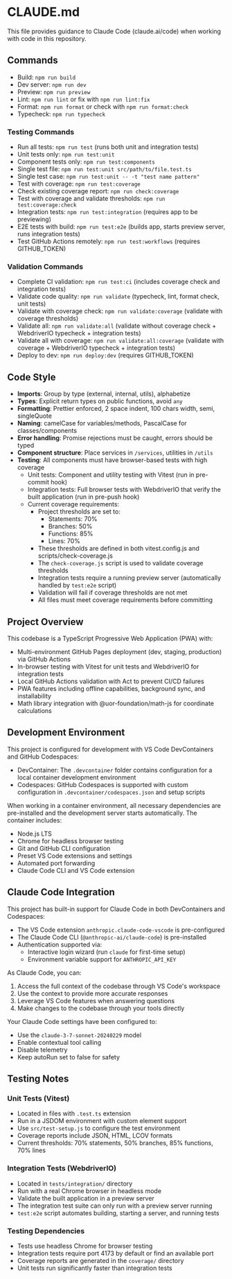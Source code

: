 # CLAUDE.md

This file provides guidance to Claude Code (claude.ai/code) when working with code in this repository.

## Commands

- Build: `npm run build`
- Dev server: `npm run dev`
- Preview: `npm run preview`
- Lint: `npm run lint` or fix with `npm run lint:fix`
- Format: `npm run format` or check with `npm run format:check`
- Typecheck: `npm run typecheck`

### Testing Commands
- Run all tests: `npm run test` (runs both unit and integration tests)
- Unit tests only: `npm run test:unit`
- Component tests only: `npm run test:components`
- Single test file: `npm run test:unit src/path/to/file.test.ts`
- Single test case: `npm run test:unit -- -t "test name pattern"`
- Test with coverage: `npm run test:coverage`
- Check existing coverage report: `npm run check:coverage`
- Test with coverage and validate thresholds: `npm run test:coverage:check`
- Integration tests: `npm run test:integration` (requires app to be previewing)
- E2E tests with build: `npm run test:e2e` (builds app, starts preview server, runs integration tests)
- Test GitHub Actions remotely: `npm run test:workflows` (requires GITHUB_TOKEN)

### Validation Commands
- Complete CI validation: `npm run test:ci` (includes coverage check and integration tests)
- Validate code quality: `npm run validate` (typecheck, lint, format check, unit tests)
- Validate with coverage check: `npm run validate:coverage` (validate with coverage thresholds)
- Validate all: `npm run validate:all` (validate without coverage check + WebdriverIO typecheck + integration tests)
- Validate all with coverage: `npm run validate:all:coverage` (validate with coverage + WebdriverIO typecheck + integration tests)
- Deploy to dev: `npm run deploy:dev` (requires GITHUB_TOKEN)

## Code Style

- **Imports**: Group by type (external, internal, utils), alphabetize
- **Types**: Explicit return types on public functions, avoid `any`
- **Formatting**: Prettier enforced, 2 space indent, 100 chars width, semi, singleQuote
- **Naming**: camelCase for variables/methods, PascalCase for classes/components
- **Error handling**: Promise rejections must be caught, errors should be typed
- **Component structure**: Place services in `/services`, utilities in `/utils`
- **Testing**: All components must have browser-based tests with high coverage
  - Unit tests: Component and utility testing with Vitest (run in pre-commit hook)
  - Integration tests: Full browser tests with WebdriverIO that verify the built application (run in pre-push hook)
  - Current coverage requirements: 
    - Project thresholds are set to:
      - Statements: 70%
      - Branches: 50%
      - Functions: 85%
      - Lines: 70%
    - These thresholds are defined in both vitest.config.js and scripts/check-coverage.js
    - The `check-coverage.js` script is used to validate coverage thresholds
    - Integration tests require a running preview server (automatically handled by `test:e2e` script)
    - Validation will fail if coverage thresholds are not met
    - All files must meet coverage requirements before committing

## Project Overview

This codebase is a TypeScript Progressive Web Application (PWA) with:
- Multi-environment GitHub Pages deployment (dev, staging, production) via GitHub Actions
- In-browser testing with Vitest for unit tests and WebdriverIO for integration tests
- Local GitHub Actions validation with Act to prevent CI/CD failures
- PWA features including offline capabilities, background sync, and installability
- Math library integration with @uor-foundation/math-js for coordinate calculations

## Development Environment

This project is configured for development with VS Code DevContainers and GitHub Codespaces:

- DevContainer: The `.devcontainer` folder contains configuration for a local container development environment
- Codespaces: GitHub Codespaces is supported with custom configuration in `.devcontainer/codespaces.json` and setup scripts

When working in a container environment, all necessary dependencies are pre-installed and the development server starts automatically. The container includes:

- Node.js LTS
- Chrome for headless browser testing
- Git and GitHub CLI configuration
- Preset VS Code extensions and settings
- Automated port forwarding
- Claude Code CLI and VS Code extension

## Claude Code Integration

This project has built-in support for Claude Code in both DevContainers and Codespaces:

- The VS Code extension `anthropic.claude-code-vscode` is pre-configured
- The Claude Code CLI (`@anthropic-ai/claude-code`) is pre-installed
- Authentication supported via:
  - Interactive login wizard (run `claude` for first-time setup)
  - Environment variable support for `ANTHROPIC_API_KEY`

As Claude Code, you can:
1. Access the full context of the codebase through VS Code's workspace
2. Use the context to provide more accurate responses
3. Leverage VS Code features when answering questions
4. Make changes to the codebase through your tools directly

Your Claude Code settings have been configured to:
- Use the `claude-3-7-sonnet-20240229` model 
- Enable contextual tool calling
- Disable telemetry
- Keep autoRun set to false for safety

## Testing Notes

### Unit Tests (Vitest)
- Located in files with `.test.ts` extension
- Run in a JSDOM environment with custom element support
- Use `src/test-setup.js` to configure the test environment
- Coverage reports include JSON, HTML, LCOV formats
- Current thresholds: 70% statements, 50% branches, 85% functions, 70% lines

### Integration Tests (WebdriverIO)
- Located in `tests/integration/` directory
- Run with a real Chrome browser in headless mode
- Validate the built application in a preview server
- The integration test suite can only run with a preview server running
- `test:e2e` script automates building, starting a server, and running tests

### Testing Dependencies
- Tests use headless Chrome for browser testing
- Integration tests require port 4173 by default or find an available port
- Coverage reports are generated in the `coverage/` directory
- Unit tests run significantly faster than integration tests
